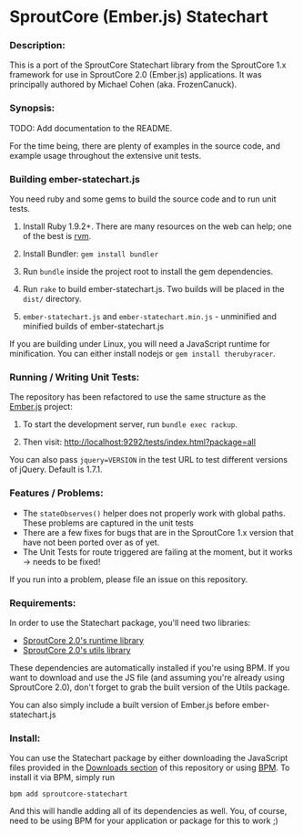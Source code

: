 # SproutCore (Ember.js) Statechart

### Description:

This is a port of the SproutCore Statechart library from the SproutCore 1.x
framework for use in SproutCore 2.0 (Ember.js) applications. It was principally authored
by Michael Cohen (aka. FrozenCanuck).

### Synopsis:

TODO: Add documentation to the README.

For the time being, there are plenty of examples in the source code, and example
usage throughout the extensive unit tests.

### Building ember-statechart.js

You need ruby and some gems to build the source code and to run unit tests.

1. Install Ruby 1.9.2+. There are many resources on the web can help; one of the best is [rvm](http://rvm.beginrescueend.com/).

2. Install Bundler: `gem install bundler`

3. Run `bundle` inside the project root to install the gem dependencies.

4. Run `rake` to build ember-statechart.js. Two builds will be placed in the `dist/` directory.

5. `ember-statechart.js` and `ember-statechart.min.js` - unminified and minified builds of ember-statechart.js

If you are building under Linux, you will need a JavaScript runtime for
minification. You can either install nodejs or `gem install
therubyracer`.

### Running / Writing Unit Tests:

The repository has been refactored to use the same structure as the [Ember.js](https://github.com/emberjs/ember.js) project:

1. To start the development server, run `bundle exec rackup`.

2. Then visit: [http://localhost:9292/tests/index.html?package=all](http://localhost:9292/tests/index.html?package=all)

You can also pass `jquery=VERSION` in the test URL to test different versions of jQuery. Default is 1.7.1.

### Features / Problems:

  * The `stateObserves()` helper does not properly work with global paths. These
    problems are captured in the unit tests
  * There are a few fixes for bugs that are in the SproutCore 1.x version that
    have not been ported over as of yet.
  * The Unit Tests for route triggered are failing at the moment, but it works -> needs to be fixed!

If you run into a problem, please file an issue on this repository.

### Requirements:

In order to use the Statechart package, you'll need two libraries:

  * [SproutCore 2.0's runtime library](https://github.com/sproutcore/sproutcore20)
  * [SproutCore 2.0's utils library](https://github.com/sproutcore/sproutcore-utils)

These dependencies are automatically installed if you're using BPM. If you want to download
and use the JS file (and assuming you're already using SproutCore 2.0), don't forget to grab
the built version of the Utils package.

You can also simply include a built version of Ember.js before ember-statechart.js

### Install:

You can use the Statechart package by either downloading the JavaScript files
provided in the [Downloads section](https://github.com/sproutcore/sproutcore-statechart/archives/master)
of this repository or using [BPM](http://getbpm.org/). To install it via BPM, simply run

    bpm add sproutcore-statechart

And this will handle adding all of its dependencies as well. You, of course, need to
be using BPM for your application or package for this to work ;)
